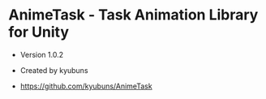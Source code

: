 # AnimeTask - Task Animation Library for Unity

- Version 1.0.2

- Created by kyubuns

- https://github.com/kyubuns/AnimeTask

